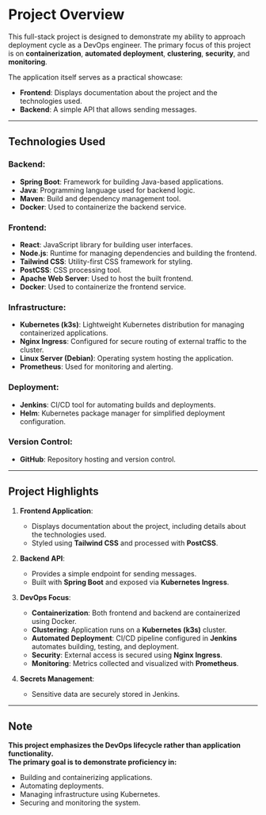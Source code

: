 # Project Overview

This full-stack project is designed to demonstrate my ability to approach deployment cycle as a DevOps engineer. The primary focus of this project is on **containerization**, **automated deployment**, **clustering**, **security**, and **monitoring**.

The application itself serves as a practical showcase:
- **Frontend**: Displays documentation about the project and the technologies used.
- **Backend**: A simple API that allows sending messages.

---

## Technologies Used

### Backend:
- **Spring Boot**: Framework for building Java-based applications.
- **Java**: Programming language used for backend logic.
- **Maven**: Build and dependency management tool.
- **Docker**: Used to containerize the backend service.

### Frontend:
- **React**: JavaScript library for building user interfaces.
- **Node.js**: Runtime for managing dependencies and building the frontend.
- **Tailwind CSS**: Utility-first CSS framework for styling.
- **PostCSS**: CSS processing tool.
- **Apache Web Server**: Used to host the built frontend.
- **Docker**: Used to containerize the frontend service.

### Infrastructure:
- **Kubernetes (k3s)**: Lightweight Kubernetes distribution for managing containerized applications.
- **Nginx Ingress**: Configured for secure routing of external traffic to the cluster.
- **Linux Server (Debian)**: Operating system hosting the application.
- **Prometheus**: Used for monitoring and alerting.

### Deployment:
- **Jenkins**: CI/CD tool for automating builds and deployments.
- **Helm**: Kubernetes package manager for simplified deployment configuration.

### Version Control:
- **GitHub**: Repository hosting and version control.

---

## Project Highlights

1. **Frontend Application**:
    - Displays documentation about the project, including details about the technologies used.
    - Styled using **Tailwind CSS** and processed with **PostCSS**.

2. **Backend API**:
    - Provides a simple endpoint for sending messages.
    - Built with **Spring Boot** and exposed via **Kubernetes Ingress**.

3. **DevOps Focus**:
    - **Containerization**: Both frontend and backend are containerized using Docker.
    - **Clustering**: Application runs on a **Kubernetes (k3s)** cluster.
    - **Automated Deployment**: CI/CD pipeline configured in **Jenkins** automates building, testing, and deployment.
    - **Security**: External access is secured using **Nginx Ingress**.
    - **Monitoring**: Metrics collected and visualized with **Prometheus**.

4. **Secrets Management**:
    - Sensitive data are securely stored in Jenkins.

---
## Note

 **This project emphasizes the DevOps lifecycle rather than application functionality. <br> 
   The primary goal is to demonstrate proficiency in:**

   - Building and containerizing applications.
   - Automating deployments.
   - Managing infrastructure using Kubernetes.
   - Securing and monitoring the system.

